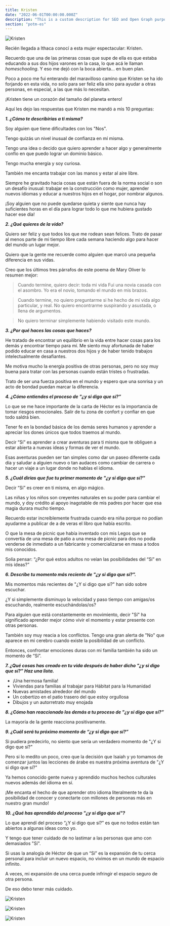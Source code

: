 ```yaml
---
title: Kristen
date: "2022-06-01T00:00:00.000Z"
description: "This is a custom description for SEO and Open Graph purposes, rather than the default generated excerpt. Simply add a description field to the frontmatter."
section: "potm-es"
---
```


![Kristen](../images/jun22-1.jpg)

Recién llegada a Ithaca conocí a esta mujer espectacular: Kristen.

Recuerdo que una de las primeras cosas que supe de ella es que estaba educando a sus dos hijos varones en la casa, lo que acá le llaman *homeschooling*. Y eso me dejó con la boca abierta… en buen plan.

Poco a poco me fui enterando del maravilloso camino que Kristen se ha ido forjando en esta vida, no solo para ser feliz ella sino para ayudar a otras personas, en especial, a las que más lo necesitan.

¡Kristen tiene un corazón del tamaño del planeta entero!

Aquí les dejo las respuestas que Kristen me mandó a mis 10 preguntas:

***1. ¿Cómo te describirías a ti misma?***

Soy alguien que tiene dificultades con los "Nos".

Tengo quizás un nivel inusual de confianza en mí misma.

Tengo una idea o decido que quiero aprender a hacer algo y generalmente confío en que puedo lograr un dominio básico.

Tengo mucha energía y soy curiosa.

También me encanta trabajar con las manos y estar al aire libre.

Siempre he gravitado hacia cosas que están fuera de la norma social o son un desafío inusual: trabajar en la construcción como mujer, aprender nuevos idiomas y educar a nuestros hijos en el hogar, por nombrar algunos.

¡Soy alguien que no puede quedarse quieta y siente que nunca hay suficientes horas en el día para lograr todo lo que me hubiera gustado hacer ese día!

***2. ¿Qué quieres de la vida?***

Quiero ser feliz y que todos los que me rodean sean felices. Trato de pasar al menos parte de mi tiempo libre cada semana haciendo algo para hacer del mundo un lugar mejor.

Quiero que la gente me recuerde como alguien que marcó una pequeña diferencia en sus vidas.

Creo que los últimos tres párrafos de este poema de Mary Oliver lo resumen mejor:

>Cuando termine, quiero decir: toda mi vida
>Fui una novia casada con el asombro.
>Yo era el novio, tomando el mundo en mis brazos.

>Cuando termine, no quiero preguntarme
>si he hecho de mi vida algo particular, y real.
>No quiero encontrarme suspirando y asustada,
>o llena de argumentos.

>No quiero terminar simplemente habiendo visitado este mundo.

***3. ¿Por qué haces las cosas que haces?***

He tratado de encontrar un equilibrio en la vida entre hacer cosas para los demás y encontrar tiempo para mí. Me siento muy afortunada de haber podido educar en casa a nuestros dos hijos y de haber tenido trabajos intelectualmente desafiantes.

Me motiva mucho la energía positiva de otras personas, pero no soy muy buena para tratar con las personas cuando están tristes o frustradas.

Trato de ser una fuerza positiva en el mundo y espero que una sonrisa y un acto de bondad puedan marcar la diferencia.
  
***4. ¿Cómo entiendes el proceso de "¿y si digo que sí?”***

Lo que se me hace importante de la carta de Héctor es la importancia de tomar riesgos emocionales. Salir de tu zona de confort y confiar en que todo saldrá bien.

Tener fe en la bondad básica de los demás seres humanos y aprender a apreciar los dones únicos que todos traemos al mundo.

Decir “Sí” es aprender a crear aventuras para ti misma que te obliguen a estar abierta a nuevas ideas y formas de ver el mundo.

Esas aventuras pueden ser tan simples como dar un paseo diferente cada día y saludar a alguien nuevo o tan audaces como cambiar de carrera o hacer un viaje a un lugar donde no hablas el idioma.
  
***5. ¿Cuál dirías que fue tu primer momento de "¿y si digo que sí?"***

Decir “Sí” es creer en ti misma, en algo mágico.

Las niñas y los niños son creyentes naturales en su poder para cambiar el mundo, y doy crédito al apoyo inagotable de mis padres por hacer que esa magia durara mucho tiempo.

Recuerdo estar increíblemente frustrada cuando era niña porque no podían ayudarme a publicar de a de veras el libro que había escrito.

O que la mesa de picnic que había inventado con mis Legos que se convertía de una mesa de patio a una mesa de picnic para dos no podía venderse de inmediato a un fabricante y comercializarse en masa a todos mis conocidos.

Solía ​​pensar: “¿Por qué estos adultos no veían las posibilidades del “Sí” en mis ideas?”

***6. Describe tu momento más reciente de "¿y si digo que sí?".***

Mis momentos más recientes de "¿Y si digo que sí?" han sido sobre escuchar.

¿Y si simplemente disminuyo la velocidad y paso tiempo con amigas/os escuchando, realmente escuchándolas/os?

Para alguien que está constantemente en movimiento, decir "Sí" ha significado aprender mejor cómo vivir el momento y estar presente con otras personas.

También soy muy reacia a los conflictos. Tengo una gran alerta de "No" que aparece en mi cerebro cuando existe la posibilidad de un conflicto.

Entonces, confrontar emociones duras con mi familia también ha sido un momento de “Sí”.

***7. ¿Qué cosas has creado en tu vida después de haber dicho "¿y si digo que sí?” Haz una lista.***

- ¡Una hermosa familia!
- Viviendas para familias al trabajar para Hábitat para la Humanidad
- Nuevas amistades alrededor del mundo
- Un cobertizo en el patio trasero del que estoy orgullosa
- Dibujos y un autorretrato muy enojada

***8. ¿Cómo han reaccionado los demás a tu proceso de "¿y si digo que sí?”***

La mayoría de la gente reacciona positivamente.
  
***9. ¿Cuál será tu próximo momento de “¿y si digo que sí?”***

Si pudiera predecirlo, no siento que sería un verdadero momento de "¿Y si digo que sí?"

Pero si lo medito un poco, creo que la decisión que Isaiah y yo tomamos de comenzar juntos las lecciones de árabe es nuestra próxima aventura de "¿Y si digo que sí?"

Ya hemos conocido gente nueva y aprendido muchos hechos culturales nuevos además del idioma en sí.

¡Me encanta el hecho de que aprender otro idioma literalmente te da la posibilidad de conocer y conectarte con millones de personas más en nuestro gran mundo!
  
***10. ¿Qué has aprendido del proceso "¿y si digo que sí"?***

Lo que aprendí del proceso “¿Y si digo que sí?” es que no todos están tan abiertos a algunas ideas como yo.

Y tengo que tener cuidado de no lastimar a las personas que amo con demasiados "Sí".

Si usas la analogía de Héctor de que un “Sí” es la expansión de tu cerca personal para incluir un nuevo espacio, no vivimos en un mundo de espacio infinito.

A veces, mi expansión de una cerca puede infringir el espacio seguro de otra persona.

De eso debo tener más cuidado.

![Kristen](../images/jun22-2.jpg)

![Kristen](../images/jun22-3.jpg)

![Kristen](../images/jun22-4.jpg)

